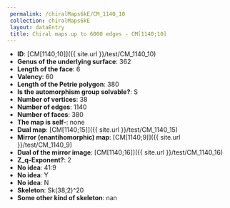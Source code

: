 ```yaml
--- 
 permalink: /chiralMaps6kE/CM_1140_10 
 collection: chiralMaps6kE
 layout: dataEntry
 title: Chiral maps up to 6000 edges - CM[1140;10]
---
```


- **ID**: [CM[1140;10]]({{ site.url }}/test/CM_1140_10)
- **Genus of the underlying surface**: 362
- **Length of the face**: 6
- **Valency**: 60
- **Length of the Petrie polygon**: 380
- **Is the automorphism group solvable?**: S
- **Number of vertices**: 38
- **Number of edges**: 1140
- **Number of faces**: 380
- **The map is self-**: none
- **Dual map**: [CM[1140;15]]({{ site.url }}/test/CM_1140_15)
- **Mirror (enantihomorphic) map**: [CM[1140;9]]({{ site.url }}/test/CM_1140_9)
- **Dual of the mirror image**: [CM[1140;16]]({{ site.url }}/test/CM_1140_16)
- **Z_q-Exponent?**: 2
- **No idea**:  41:9
- **No idea**: Y
- **No idea**: N
- **Skeleton**: Sk(38;2)^20
- **Some other kind of skeleton**: nan
